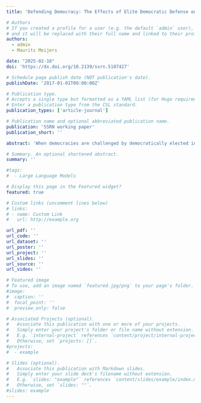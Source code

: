 ```yaml
---
title: 'Defending Democracy: The Effects of Elite Democratic Defense on Citizens' Perceptions of Democracy'

# Authors
# If you created a profile for a user (e.g. the default `admin` user), write the username (folder name) here
# and it will be replaced with their full name and linked to their profile.
authors:
  - admin
  - Maurits Meijers

date: "2025-02-10"
doi: 'https://dx.doi.org/10.2139/ssrn.5107427'

# Schedule page publish date (NOT publication's date).
publishDate: '2017-01-01T00:00:00Z'

# Publication type.
# Accepts a single type but formatted as a YAML list (for Hugo requirements).
# Enter a publication type from the CSL standard.
publication_types: ['article-journal']

# Publication name and optional abbreviated publication name.
publication: 'SSRN working paper'
publication_short: ''

abstract: 'When democracies are challenged by democratically elected incumbents, citizens are faced with two competing claims: incumbent justifications for the autocratic proposals versus democratic defenders' counter-claims that they harm democracy. While citizen involvement in the defense of democracy is paramount, up until now it is unclear under what circumstances citizens give more credence to which claim. We argue citizens judge the trade-off between incumbent and democratic defender based on the ambiguity surrounding the autocratic action and the defenders' credibility. A factorial survey experiment in the Netherlands, France, and Germany (n = 9.159) provides strong evidence for this argument. Citizen evaluations of autocratic actions depend more on the action's ambiguity and the credibility of democratic defenders than on the autocratic action itself. Our findings provide avenues for democratic defenders, but also warn of pitfalls and potential backlash against democratic defense.'

# Summary. An optional shortened abstract.
summary: ''

#tags:
#  - Large Language Models

# Display this page in the Featured widget?
featured: true

# Custom links (uncomment lines below)
# links:
# - name: Custom Link
#   url: http://example.org

url_pdf: ''
url_code: ''
url_dataset: ''
url_poster: ''
url_project: ''
url_slides: ''
url_source: ''
url_video: ''

# Featured image
# To use, add an image named `featured.jpg/png` to your page's folder.
#image:
#  caption: ''
#  focal_point: ''
#  preview_only: false

# Associated Projects (optional).
#   Associate this publication with one or more of your projects.
#   Simply enter your project's folder or file name without extension.
#   E.g. `internal-project` references `content/project/internal-project/index.md`.
#   Otherwise, set `projects: []`.
#projects:
#  - example

# Slides (optional).
#   Associate this publication with Markdown slides.
#   Simply enter your slide deck's filename without extension.
#   E.g. `slides: "example"` references `content/slides/example/index.md`.
#   Otherwise, set `slides: ""`.
#slides: example
---
```

